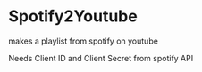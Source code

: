# Spotify2Youtube
makes a playlist from spotify on youtube

Needs Client ID and Client Secret from spotify API
